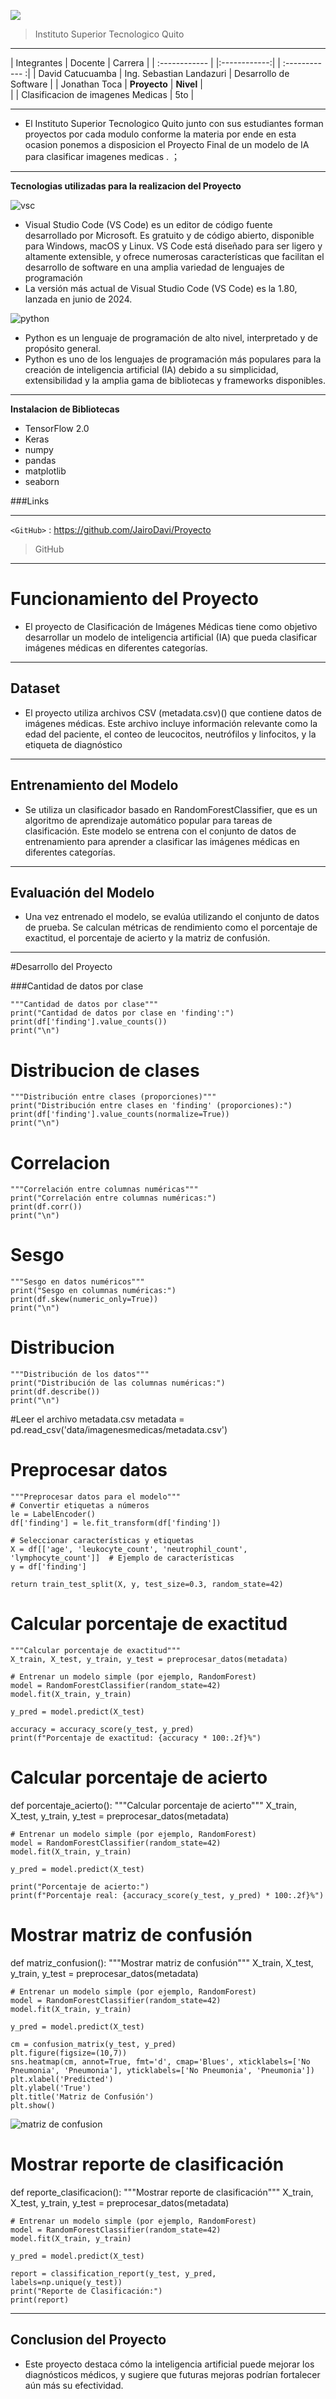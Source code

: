 ![](https://itq.edu.ec/wp-content/uploads/2023/02/Recurso-6.png)
>Instituto Superior Tecnologico Quito

----

| Integrantes  | Docente | Carrera |
| :------------ | |:------------:| | :------------ :| 
| David Catucuamba   | Ing. Sebastian Landazuri | Desarrollo de Software |
| Jonathan Toca     |        **Proyecto**              |  **Nivel**                     |  
|                            | Clasificacion de imagenes Medicas |      5to                  |

----
- El Instituto Superior Tecnologico Quito junto con sus estudiantes forman proyectos por cada modulo conforme la materia por ende en esta ocasion ponemos a disposicion el Proyecto Final de un modelo de IA para clasificar imagenes medicas .  ；

----
**Tecnologias utilizadas para la realizacion del Proyecto**


![vsc](https://github.com/user-attachments/assets/d2d79876-cf33-457f-87a2-61a3db520a38)

- Visual Studio Code (VS Code) es un editor de código fuente desarrollado por Microsoft.  Es gratuito y de código abierto, disponible para Windows, macOS y Linux. VS Code está diseñado para ser ligero y altamente extensible, y ofrece numerosas características que facilitan el desarrollo de software en una amplia variedad de lenguajes de programación
-  La versión más actual de Visual Studio Code (VS Code) es la 1.80, lanzada en junio de 2024.

![python](https://github.com/user-attachments/assets/066436c2-6d34-46c4-8098-67abd2dc489a)

-  Python es un lenguaje de programación de alto nivel, interpretado y de propósito general.
- Python es uno de los lenguajes de programación más populares para la creación de inteligencia artificial (IA) debido a su simplicidad, extensibilidad y la amplia gama de bibliotecas y frameworks disponibles.

----
**Instalacion de Bibliotecas**
-  TensorFlow 2.0
- Keras
- numpy
- pandas
- matplotlib
- seaborn


###Links

----

`<GitHub>` : <https://github.com/JairoDavi/Proyecto>
>GitHub

----
# Funcionamiento del Proyecto
- El proyecto de Clasificación de Imágenes Médicas tiene como objetivo desarrollar un modelo de inteligencia artificial (IA) que pueda clasificar imágenes médicas en diferentes categorías. 

----
## Dataset
- El proyecto utiliza  archivos CSV (metadata.csv)() que contiene datos de imágenes médicas. Este archivo incluye información relevante como la edad del paciente, el conteo de leucocitos, neutrófilos y linfocitos, y la etiqueta de diagnóstico 

----
## Entrenamiento del Modelo
- Se utiliza un clasificador basado en RandomForestClassifier, que es un algoritmo de aprendizaje automático popular para tareas de clasificación. Este modelo se entrena con el conjunto de datos de entrenamiento para aprender a clasificar las imágenes médicas en diferentes categorías.

----
## Evaluación del Modelo
- Una vez entrenado el modelo, se evalúa utilizando el conjunto de datos de prueba. Se calculan métricas de rendimiento como el porcentaje de exactitud, el porcentaje de acierto y la matriz de confusión.



----
#Desarrollo del Proyecto 

###Cantidad de datos por clase

    """Cantidad de datos por clase"""
    print("Cantidad de datos por clase en 'finding':")
    print(df['finding'].value_counts())
    print("\n")
# Distribucion de clases

    """Distribución entre clases (proporciones)"""
    print("Distribución entre clases en 'finding' (proporciones):")
    print(df['finding'].value_counts(normalize=True))
    print("\n")
# Correlacion


    """Correlación entre columnas numéricas"""
    print("Correlación entre columnas numéricas:")
    print(df.corr())
    print("\n")
# Sesgo

    """Sesgo en datos numéricos"""
    print("Sesgo en columnas numéricas:")
    print(df.skew(numeric_only=True))
    print("\n")
	
# Distribucion

    """Distribución de los datos"""
    print("Distribución de las columnas numéricas:")
    print(df.describe())
    print("\n")



#Leer el archivo metadata.csv
metadata = pd.read_csv('data/imagenesmedicas/metadata.csv')

# Preprocesar datos

    """Preprocesar datos para el modelo"""
    # Convertir etiquetas a números
    le = LabelEncoder()
    df['finding'] = le.fit_transform(df['finding'])
    
    # Seleccionar características y etiquetas
    X = df[['age', 'leukocyte_count', 'neutrophil_count', 'lymphocyte_count']]  # Ejemplo de características
    y = df['finding']
    
    return train_test_split(X, y, test_size=0.3, random_state=42)

# Calcular porcentaje de exactitud

    """Calcular porcentaje de exactitud"""
    X_train, X_test, y_train, y_test = preprocesar_datos(metadata)
    
    # Entrenar un modelo simple (por ejemplo, RandomForest)
    model = RandomForestClassifier(random_state=42)
    model.fit(X_train, y_train)
    
    y_pred = model.predict(X_test)
    
    accuracy = accuracy_score(y_test, y_pred)
    print(f"Porcentaje de exactitud: {accuracy * 100:.2f}%")



# Calcular porcentaje de acierto
def porcentaje_acierto():
    """Calcular porcentaje de acierto"""
    X_train, X_test, y_train, y_test = preprocesar_datos(metadata)
    
    # Entrenar un modelo simple (por ejemplo, RandomForest)
    model = RandomForestClassifier(random_state=42)
    model.fit(X_train, y_train)
    
    y_pred = model.predict(X_test)
    
    print("Porcentaje de acierto:")
    print(f"Porcentaje real: {accuracy_score(y_test, y_pred) * 100:.2f}%")

# Mostrar matriz de confusión
def matriz_confusion():
    """Mostrar matriz de confusión"""
    X_train, X_test, y_train, y_test = preprocesar_datos(metadata)
    
    # Entrenar un modelo simple (por ejemplo, RandomForest)
    model = RandomForestClassifier(random_state=42)
    model.fit(X_train, y_train)
    
    y_pred = model.predict(X_test)
    
    cm = confusion_matrix(y_test, y_pred)
    plt.figure(figsize=(10,7))
    sns.heatmap(cm, annot=True, fmt='d', cmap='Blues', xticklabels=['No Pneumonia', 'Pneumonia'], yticklabels=['No Pneumonia', 'Pneumonia'])
    plt.xlabel('Predicted')
    plt.ylabel('True')
    plt.title('Matriz de Confusión')
    plt.show()
![matriz de confusion](https://github.com/user-attachments/assets/4c525ff7-03a1-4984-aed9-6edf9d46c002)

# Mostrar reporte de clasificación
def reporte_clasificacion():
    """Mostrar reporte de clasificación"""
    X_train, X_test, y_train, y_test = preprocesar_datos(metadata)
    
    # Entrenar un modelo simple (por ejemplo, RandomForest)
    model = RandomForestClassifier(random_state=42)
    model.fit(X_train, y_train)
    
    y_pred = model.predict(X_test)
    
    report = classification_report(y_test, y_pred, labels=np.unique(y_test))
    print("Reporte de Clasificación:")
    print(report)

----
## Conclusion del Proyecto
- Este proyecto destaca cómo la inteligencia artificial puede mejorar los diagnósticos médicos, y sugiere que futuras mejoras podrían fortalecer aún más su efectividad.
